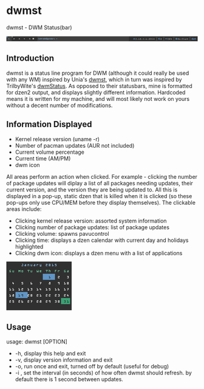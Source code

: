 # dwmst

dwmst - DWM Status(bar)

![Screenshot of dwmst piped in to dzen2][dwmstbar]

Introduction
------------
dwmst is a status line program for DWM (although it could really be used with any WM) inspired by Unia's [dwmst][], which in turn was inspired by TrilbyWite's [dwmStatus][]. As opposed to their statusbars, mine is formatted for dzen2 output, and displays slightly different information. Hardcoded means it is written for my machine, and will most likely not work on yours without a decent number of modifications.

[dwmst]: https://github.com/Unia/dwmst
[dwmStatus]: https://github.com/TrilbyWhite/dwmStatus

Information Displayed
---------------------
- Kernel release version (uname -r)
- Number of pacman updates (AUR not included)
- Current volume percentage
- Current time (AM/PM)
- dwm icon

All areas perform an action when clicked. For example - clicking the number of package updates will diplay a list of all packages needing updates, their current version, and the version they are being updated to. All this is displayed in a pop-up, static dzen that is killed when it is clicked (so these pop-ups only use CPU/MEM before they display themselves).
The clickable areas include:
- Clicking kernel release version: assorted system information
- Clicking number of package updates: list of package updates
- Clicking volume: spawns pavucontrol
- Clicking time: displays a dzen calendar with current day and holidays highlighted
- Clicking dwm icon: displays a dzen menu with a list of applications

![Screenshot of calendar][calendar]

Usage
-----
usage: dwmst [OPTION]
- -h,       display this help and exit
- -v,       display version information and exit
- -o,       run once and exit, turned off by default (useful for debug)
- -i <arg>, set the interval (in seconds) of how often dwmst should refresh. by default there is 1 second between updates.



[dwmstbar]: images/dwmst.png
[calendar]: images/calendar.png
[sysinfo]: images/sysinfo.png